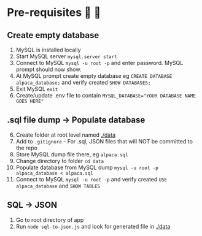 # Pre-requisites 🦙 💾

## Create empty database

1. MySQL is installed locally
2. Start MySQL server `mysql.server start`
3. Connect to MySQL `mysql -u root -p` and enter password. MySQL prompt should now show.
4. At MySQL prompt create empty database eg `CREATE DATABASE alpaca_database;` and verify created `SHOW DATABASES;`
5. Exit MySQL `exit`
6. Create/update .env file to contain `MYSQL_DATABASE="YOUR DATABASE NAME GOES HERE"`

## .sql file dump -> Populate database

6. Create folder at root level named [./data](./data)
7. Add to `.gitignore` - For .sql, JSON files that will NOT be committed to the repo
8. Store MySQL dump file there, eg `alpaca.sql`
9. Change directory to folder `cd data`
10. Populate database from MySQL dump `mysql -u root -p alpaca_database < alpaca.sql`
11. Connect to MySQL `mysql -u root -p` and verify created `USE alpaca_database` and `SHOW TABLES`

## SQL -> JSON

1. Go to root directory of app
1. Run `node sql-to-json.js` and look for generated file in [./data](./data)
